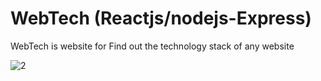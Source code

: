 # WebTech (Reactjs/nodejs-Express)

WebTech is website for Find out the technology stack of any website 

![2](https://user-images.githubusercontent.com/41444880/142232209-961d5e75-81f9-40f8-81c1-ff6942471ab6.png)


